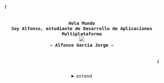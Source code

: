 
<!-- Profile -->
<p align="left"><strong><samp>「</samp></strong></p>
    <p align="center">
      <samp><br>
            <b>
            Hola Mundo
        <br>
            Soy Alfonso, estudiante de Desarrollo de Aplicaciones Multiplataforma
            </b>
        <br>
                    <b>
         <img src="https://readme-typing-svg.herokuapp.com?font=Inconsolata&size=13&color=68DDFFFD&multiline=true&lines=Si+no+puedes+sobresalir+con+talento%2C;triunfa+con+esfuerzo.">
          </b>
          <br>
            <b>
            ~ Alfonso García Jorge ~
            </b>
        <br>
      </samp><br>
    </p>
<p align="right"><strong><samp>」</samp></strong></p>

<br>

<details align="center">
    
<summary><samp>extend</samp></summary>

<h2></h2><br>


<p align="center">
    <samp>
        <p>Estudios</p>
          
- [ ] Desarrollo de Aplicaciones Multiplataforma // This is pending
- [ ] Curso Ciberseguridad // This is pending
        </p>
    
  <br>
        
 <p align="center">
    <samp
      <p>Aprendiendo</p>
<p align="center"> <a href="https://www.w3schools.com/css/" target="_blank" rel="noreferrer"> <img src="https://raw.githubusercontent.com/devicons/devicon/master/icons/css3/css3-original-wordmark.svg" alt="css3" width="40" height="40"/> </a> <a href="https://git-scm.com/" target="_blank" rel="noreferrer"> <img src="https://www.vectorlogo.zone/logos/git-scm/git-scm-icon.svg" alt="git" width="40" height="40"/> </a> <a href="https://www.w3.org/html/" target="_blank" rel="noreferrer"> <img src="https://raw.githubusercontent.com/devicons/devicon/master/icons/html5/html5-original-wordmark.svg" alt="html5" width="40" height="40"/> </a> <a href="https://www.java.com" target="_blank" rel="noreferrer"> <img src="https://raw.githubusercontent.com/devicons/devicon/master/icons/java/java-original.svg" alt="java" width="40" height="40"/> </a> <a href="https://www.linux.org/" target="_blank" rel="noreferrer"> <img src="https://raw.githubusercontent.com/devicons/devicon/master/icons/linux/linux-original.svg" alt="linux" width="40" height="40"/> </a> <a href="https://www.mysql.com/" target="_blank" rel="noreferrer"> <img src="https://raw.githubusercontent.com/devicons/devicon/master/icons/mysql/mysql-original-wordmark.svg" alt="mysql" width="40" height="40"/> </a> </p>
    
  <br>
        
<h2></h2><br>

<p align="center">
    <samp>
      <p>RSS</p>
  <a href="https://twitter.com/alfonsogarciaj" target="blank"><img align="center" src="https://raw.githubusercontent.com/rahuldkjain/github-profile-readme-generator/master/src/images/icons/Social/twitter.svg" alt="alfonsogarciaj" height="30" width="40" /></a>
<a href="https://instagram.com/alfonsogarciaj" target="blank"><img align="center" src="https://raw.githubusercontent.com/rahuldkjain/github-profile-readme-generator/master/src/images/icons/Social/instagram.svg" alt="alfonsogarciaj" height="30" width="40" /></a>
  <br>
        </p>

<!-- Contact Me -->
        
<p align="center">
    <samp>
      <p>Contacte conmigo</p>
      <a href="mailto:alfonsogjorge@gmail.com" target="_blank"><img alt="Gmail" src="https://img.shields.io/badge/Gmail-D14836?style=for-the-badge&logo=gmail&logoColor=white"></a></a>
  <br>
</p>
